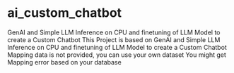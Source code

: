 # ai_custom_chatbot
GenAI and Simple LLM Inference on CPU and finetuning of LLM Model to create a Custom Chatbot
This Project is based on GenAI and Simple LLM Inference on CPU and finetuning of LLM Model to create a Custom Chatbot
Mapping data is not provided, you can use your own dataset
You might get Mapping error based on your database
